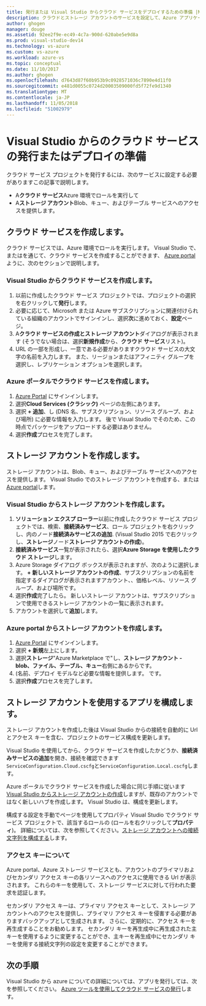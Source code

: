 ```yaml
---
title: 発行または Visual Studio からクラウド サービスをデプロイするための準備 |Microsoft Docs
description: クラウドとストレージ アカウントのサービスを設定して、Azure アプリケーションを構成する手順について説明します。
author: ghogen
manager: douge
ms.assetid: 92ee2f9e-ec49-4c7a-900d-620abe5e9d8a
ms.prod: visual-studio-dev14
ms.technology: vs-azure
ms.custom: vs-azure
ms.workload: azure-vs
ms.topic: conceptual
ms.date: 11/10/2017
ms.author: ghogen
ms.openlocfilehash: d7643d87f60b953b9c0928571036c7890e4d11f0
ms.sourcegitcommit: e481d0055c0724d20003509000fd5f72fe9d1340
ms.translationtype: MT
ms.contentlocale: ja-JP
ms.lasthandoff: 11/05/2018
ms.locfileid: "51002979"
---
```

# <a name="prepare-to-publish-or-deploy-a-cloud-service-from-visual-studio"></a>Visual Studio からのクラウド サービスの発行またはデプロイの準備

クラウド サービス プロジェクトを発行するには、次のサービスに設定する必要がありますこの記事で説明します。

* A**クラウド サービス**Azure 環境でロールを実行して 
* A**ストレージ アカウント**Blob、キュー、およびテーブル サービスへのアクセスを提供します。

## <a name="create-a-cloud-service"></a>クラウド サービスを作成します。

クラウド サービスでは、Azure 環境でロールを実行します。 Visual Studio で、またはを通じて、クラウド サービスを作成することができます、 [Azure portal](https://portal.azure.com/)ように、次のセクションで説明します。

### <a name="create-a-cloud-service-from-visual-studio"></a>Visual Studio からクラウド サービスを作成します。

1. 以前に作成したクラウド サービス プロジェクトでは、プロジェクトの選択を右クリックして**発行**します。
1. 必要に応じて、Microsoft または Azure サブスクリプションに関連付けられている組織のアカウントでサインインし、選択**次**に進めておく、**設定**ページ。
1. A**クラウド サービスの作成とストレージ アカウント**ダイアログが表示されます (そうでない場合は、選択**新規作成**から、**クラウド サービス**リスト)。
1. URL の一部を形成し、一意である必要がありますクラウド サービスの大文字の名前を入力します。 また、リージョンまたはアフィニティ グループを選択し、レプリケーション オプションを選択します。

### <a name="create-a-cloud-service-through-the-azure-portal"></a>Azure ポータルでクラウド サービスを作成します。

1. [Azure Portal](https://portal.azure.com/) にサインインします。
1. 選択**Cloud Services (クラシック)** ページの左側にあります。
1. 選択 **+ 追加**、し (DNS 名、サブスクリプション、リソース グループ、および場所) に必要な情報を入力します。 後で Visual Studio でそのため、この時点でパッケージをアップロードする必要はありません。
1. 選択**作成**プロセスを完了します。

## <a name="create-a-storage-account"></a>ストレージ アカウントを作成します。

ストレージ アカウントは、Blob、キュー、およびテーブル サービスへのアクセスを提供します。 Visual Studio でのストレージ アカウントを作成する、または[Azure portal](https://portal.azure.com/)します。

### <a name="create-a-storage-account-from-visual-studio"></a>Visual Studio からストレージ アカウントを作成します。

1. **ソリューション エクスプ ローラー**以前に作成したクラウド サービス プロジェクトでは、検索、**接続済みサービス**、ロール プロジェクトを右クリックし、内のノード**接続済みサービスの追加**. (Visual Studio 2015 で右クリックし、**ストレージ**ノード**ストレージ アカウントの作成**)。
1. **接続済みサービス**一覧が表示されたら、選択**Azure Storage を使用したクラウド ストレージ**します。
1. Azure Storage ダイアログ ボックスが表示されますが、次のように選択します。 **+ 新しいストレージ アカウントの作成**、サブスクリプションの名前を指定するダイアログが表示されますアカウント、、価格レベル、リソース グループ、および場所です。
1. 選択**作成**完了したら。 新しいストレージ アカウントは、サブスクリプションで使用できるストレージ アカウントの一覧に表示されます。
1. アカウントを選択して**追加**します。

### <a name="create-a-storage-account-through-the-azure-portal"></a>Azure portal からストレージ アカウントを作成します。

1. [Azure Portal](https://portal.azure.com/) にサインインします。
1. 選択 **+ 新規**左上にします。
1. 選択**ストレージ**"Azure Marketplace で"し、**ストレージ アカウント - blob、ファイル、テーブル、キュー**右側にあるからです。
1. (名前、デプロイ モデルなど必要な情報を提供します。 です。
1. 選択**作成**プロセスを完了します。

## <a name="configure-your-app-to-use-the-storage-account"></a>ストレージ アカウントを使用するアプリを構成します。

ストレージ アカウントを作成した後は Visual Studio からの接続を自動的に Url とアクセス キーを含む、プロジェクトのサービス構成を更新します。

Visual Studio を使用してから、クラウド サービスを作成したかどうか、**接続済みサービスの追加**を開き、接続を確認できます`ServiceConfiguration.Cloud.cscfg`と`ServiceConfiguration.Local.cscfg`します。

Azure ポータルでクラウド サービスを作成した場合に同じ手順に従います[Visual Studio からストレージ アカウントの作成](#create-a-storage-account-from-visual-studio)しますが、既存のアカウントではなく新しいハブを作成します。 Visual Studio は、構成を更新します。

構成する設定を手動でページを使用してプロパティ Visual Studio でクラウド サービス プロジェクトで、該当するロールの (ロールを右クリックして**プロパティ**)。 詳細については、次を参照してください。[ストレージ アカウントへの接続文字列を構成する](vs-azure-tools-multiple-services-project-configurations.md#configuring-a-connection-string-for-a-storage-account)します。

### <a name="about-access-keys"></a>アクセス キーについて

Azure portal、Azure ストレージ サービスとも、アカウントのプライマリおよびセカンダリ アクセス キーの各リソースへのアクセスに使用できる Url が表示されます。 これらのキーを使用して、ストレージ サービスに対して行われた要求を認証します。

セカンダリ アクセス キーは、プライマリ アクセス キーとして、ストレージ アカウントへのアクセスを提供し、プライマリ アクセス キーを侵害する必要がありますバックアップとして生成されます。 さらに、定期的に、アクセス キーを再生成することをお勧めします。 セカンダリ キーを再生成中に再生成された主キーを使用するように変更することができ、主キーを再生成中にセカンダリ キーを使用する接続文字列の設定を変更することができます。

## <a name="next-steps"></a>次の手順

Visual Studio から azure についての詳細については、アプリを発行しては、次を参照してください。 [Azure ツールを使用してクラウド サービスの発行](vs-azure-tools-publishing-a-cloud-service.md)します。

